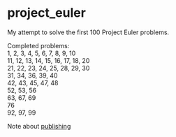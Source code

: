 # project_euler

My attempt to solve the first 100 Project Euler problems. 

Completed problems: <br />
1, 2, 3, 4, 5, 6, 7, 8, 9, 10 <br />
11, 12, 13, 14, 15, 16, 17, 18, 20 <br />
21, 22, 23, 24, 25, 28, 29, 30 <br />
31, 34, 36, 39, 40 <br />
42, 43, 45, 47, 48 <br />
52, 53, 56 <br />
63, 67, 69 <br />
76 <br />
92, 97, 99 <br />

Note about [publishing](https://projecteuler.net/about#publish)
